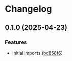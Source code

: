 # Changelog

## 0.1.0 (2025-04-23)


### Features

* initial imports ([bd858f6](https://github.com/nebetoxyz/rust-user-info-middleware--lib/commit/bd858f6a60593a6526dde0b2648ee4c666929bdf))
